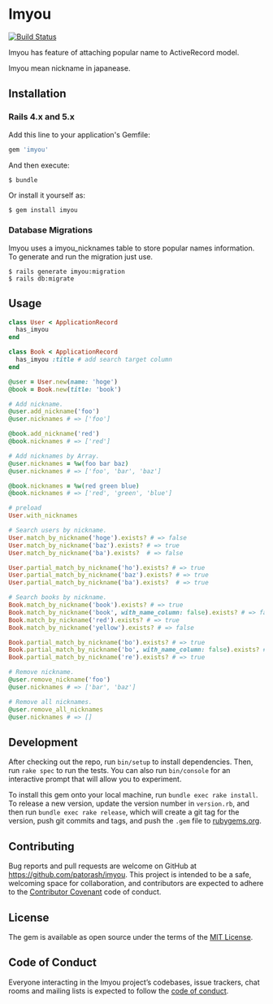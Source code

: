 # Imyou

[![Build Status](https://travis-ci.org/patorash/imyou.svg?branch=master)](https://travis-ci.org/patorash/imyou)

Imyou has feature of attaching popular name to ActiveRecord model.

Imyou mean nickname in japanease.

## Installation

### Rails 4.x and 5.x

Add this line to your application's Gemfile:

```ruby
gem 'imyou'
```

And then execute:

    $ bundle

Or install it yourself as:

    $ gem install imyou

### Database Migrations

Imyou uses a imyou_nicknames table to store popular names information.
To generate and run the migration just use.

    $ rails generate imyou:migration
    $ rails db:migrate

## Usage

```ruby
class User < ApplicationRecord
  has_imyou 
end

class Book < ApplicationRecord
  has_imyou :title # add search target column
end

@user = User.new(name: 'hoge')
@book = Book.new(title: 'book')

# Add nickname.
@user.add_nickname('foo')
@user.nicknames # => ['foo']

@book.add_nickname('red')
@book.nicknames # => ['red']

# Add nicknames by Array.
@user.nicknames = %w(foo bar baz)
@user.nicknames # => ['foo', 'bar', 'baz']

@book.nicknames = %w(red green blue)
@book.nicknames # => ['red', 'green', 'blue']

# preload
User.with_nicknames

# Search users by nickname.
User.match_by_nickname('hoge').exists? # => false
User.match_by_nickname('baz').exists? # => true
User.match_by_nickname('ba').exists?  # => false

User.partial_match_by_nickname('ho').exists? # => true
User.partial_match_by_nickname('baz').exists? # => true
User.partial_match_by_nickname('ba').exists?  # => true

# Search books by nickname.
Book.match_by_nickname('book').exists? # => true 
Book.match_by_nickname('book', with_name_column: false).exists? # => false 
Book.match_by_nickname('red').exists? # => true 
Book.match_by_nickname('yellow').exists? # => false 

Book.partial_match_by_nickname('bo').exists? # => true 
Book.partial_match_by_nickname('bo', with_name_column: false).exists? # => false 
Book.partial_match_by_nickname('re').exists? # => true 

# Remove nickname.
@user.remove_nickname('foo')
@user.nicknames # => ['bar', 'baz']

# Remove all nicknames.
@user.remove_all_nicknames
@user.nicknames # => []
```


## Development

After checking out the repo, run `bin/setup` to install dependencies. Then, run `rake spec` to run the tests. You can also run `bin/console` for an interactive prompt that will allow you to experiment.

To install this gem onto your local machine, run `bundle exec rake install`. To release a new version, update the version number in `version.rb`, and then run `bundle exec rake release`, which will create a git tag for the version, push git commits and tags, and push the `.gem` file to [rubygems.org](https://rubygems.org).

## Contributing

Bug reports and pull requests are welcome on GitHub at https://github.com/patorash/imyou. This project is intended to be a safe, welcoming space for collaboration, and contributors are expected to adhere to the [Contributor Covenant](http://contributor-covenant.org) code of conduct.

## License

The gem is available as open source under the terms of the [MIT License](https://opensource.org/licenses/MIT).

## Code of Conduct

Everyone interacting in the Imyou project’s codebases, issue trackers, chat rooms and mailing lists is expected to follow the [code of conduct](https://github.com/[USERNAME]/imyou/blob/master/CODE_OF_CONDUCT.md).
